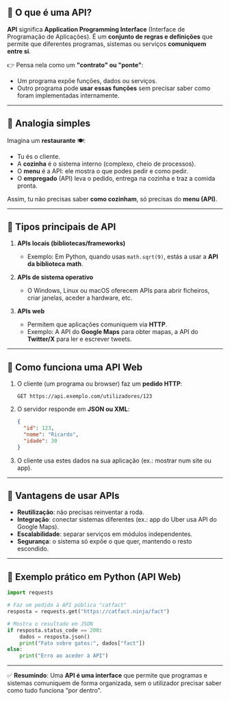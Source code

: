 ## 📌 O que é uma API?

**API** significa **Application Programming Interface** (Interface de Programação de Aplicações).
É um **conjunto de regras e definições** que permite que diferentes programas, sistemas ou serviços **comuniquem entre si**.

👉 Pensa nela como um **"contrato" ou "ponte"**:

* Um programa expõe funções, dados ou serviços.
* Outro programa pode **usar essas funções** sem precisar saber como foram implementadas internamente.

---

## 📌 Analogia simples

Imagina um **restaurante** 🍽️:

* Tu és o cliente.
* A **cozinha** é o sistema interno (complexo, cheio de processos).
* O **menu** é a API: ele mostra o que podes pedir e como pedir.
* O **empregado** (API) leva o pedido, entrega na cozinha e traz a comida pronta.

Assim, tu não precisas saber **como cozinham**, só precisas do **menu (API)**.

---

## 📌 Tipos principais de API

1. **APIs locais (bibliotecas/frameworks)**

   * Exemplo: Em Python, quando usas `math.sqrt(9)`, estás a usar a **API da biblioteca math**.

2. **APIs de sistema operativo**

   * O Windows, Linux ou macOS oferecem APIs para abrir ficheiros, criar janelas, aceder a hardware, etc.

3. **APIs web**

   * Permitem que aplicações comuniquem via **HTTP**.
   * Exemplo: A API do **Google Maps** para obter mapas, a API do **Twitter/X** para ler e escrever tweets.

---

## 📌 Como funciona uma API Web

1. O cliente (um programa ou browser) faz um **pedido HTTP**:

   ```
   GET https://api.exemplo.com/utilizadores/123
   ```
2. O servidor responde em **JSON ou XML**:

   ```json
   {
     "id": 123,
     "nome": "Ricardo",
     "idade": 30
   }
   ```
3. O cliente usa estes dados na sua aplicação (ex.: mostrar num site ou app).

---

## 📌 Vantagens de usar APIs

* **Reutilização**: não precisas reinventar a roda.
* **Integração**: conectar sistemas diferentes (ex.: app do Uber usa API do Google Maps).
* **Escalabilidade**: separar serviços em módulos independentes.
* **Segurança**: o sistema só expõe o que quer, mantendo o resto escondido.

---

## 📌 Exemplo prático em Python (API Web)

```python
import requests

# Faz um pedido à API pública "catfact"
resposta = requests.get("https://catfact.ninja/fact")

# Mostra o resultado em JSON
if resposta.status_code == 200:
    dados = resposta.json()
    print("Fato sobre gatos:", dados["fact"])
else:
    print("Erro ao aceder à API")
```

---

✅ **Resumindo**:
Uma **API é uma interface** que permite que programas e sistemas comuniquem de forma organizada, sem o utilizador precisar saber como tudo funciona “por dentro”.
